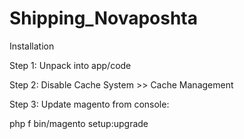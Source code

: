 # Shipping_Novaposhta

Installation

Step 1: Unpack into app/code

Step 2: Disable Cache System­ >> Cache Management

Step 3: Update magento from console:

php ­f bin/magento setup:upgrade
